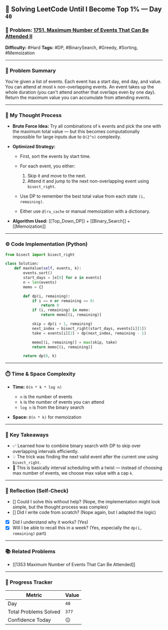 ## 🧠 Solving LeetCode Until I Become Top 1% — Day `40`

### 🔹 Problem: [1751. Maximum Number of Events That Can Be Attended II](https://leetcode.com/problems/maximum-number-of-events-that-can-be-attended-ii/)

**Difficulty:** #Hard
**Tags:** #DP, #BinarySearch, #Greedy, #Sorting, #Memoization

---

### 📝 Problem Summary

You're given a list of events. Each event has a start day, end day, and value. You can attend at most `k` non-overlapping events. An event takes up the whole duration (you can't attend another that overlaps even by one day). Return the maximum value you can accumulate from attending events.

---

### 🧠 My Thought Process

- **Brute Force Idea:**
  Try all combinations of `k` events and pick the one with the maximum total value — but this becomes computationally impossible for large inputs due to `O(2^n)` complexity.

- **Optimized Strategy:**

  - First, sort the events by start time.
  - For each event, you either:

    1. Skip it and move to the next.
    2. Attend it and jump to the next non-overlapping event using `bisect_right`.

  - Use DP to remember the best total value from each state `(i, remaining)`.
  - Either use `@lru_cache` or manual memoization with a dictionary.

- **Algorithm Used:**
  [[Top_Down_DP]] + [[Binary_Search]] + [[Memoization]]

---

### ⚙️ Code Implementation (Python)

```python
from bisect import bisect_right

class Solution:
    def maxValue(self, events, k):
        events.sort()
        start_days = [e[0] for e in events]
        n = len(events)
        memo = {}

        def dp(i, remaining):
            if i == n or remaining == 0:
                return 0
            if (i, remaining) in memo:
                return memo[(i, remaining)]

            skip = dp(i + 1, remaining)
            next_index = bisect_right(start_days, events[i][1])
            take = events[i][2] + dp(next_index, remaining - 1)

            memo[(i, remaining)] = max(skip, take)
            return memo[(i, remaining)]

        return dp(0, k)
```

---

### ⏱️ Time & Space Complexity

- **Time:** `O(n * k * log n)`

  - `n` is the number of events
  - `k` is the number of events you can attend
  - `log n` is from the binary search

- **Space:** `O(n * k)` for memoization

---

### 🧩 Key Takeaways

- ✅ Learned how to combine binary search with DP to skip over overlapping intervals efficiently.
- 💡 The trick was finding the next valid event after the current one using `bisect_right`.
- 💭 This is basically interval scheduling with a twist — instead of choosing max number of events, we choose max value with a cap `k`.

---

### 🔁 Reflection (Self-Check)

- [] Could I solve this without help? (Nope, the implementation might look simple, but the thought process was complex)
- [] Did I write code from scratch? (Nope again, but I adapted the logic)
- [x] Did I understand why it works? (Yes)
- [x] Will I be able to recall this in a week? (Yes, especially the `dp(i, remaining)` part)

---

### 📚 Related Problems

- [[1353 Maximum Number of Events That Can Be Attended]]

---

### 🚀 Progress Tracker

| Metric                | Value |
| --------------------- | ----- |
| Day                   | `40`  |
| Total Problems Solved | `377` |
| Confidence Today      | 😐    |